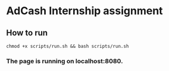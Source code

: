 # AdCash Internship assignment

## How to run

` chmod +x scripts/run.sh && bash scripts/run.sh `

### The page is running on localhost:8080.
